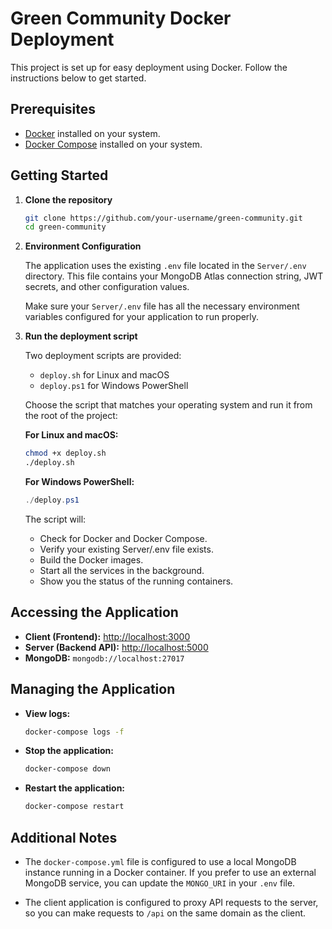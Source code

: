 # Green Community Docker Deployment

This project is set up for easy deployment using Docker. Follow the instructions below to get started.

## Prerequisites

- [Docker](https://www.docker.com/products/docker-desktop) installed on your system.
- [Docker Compose](https://docs.docker.com/compose/install/) installed on your system.

## Getting Started

1.  **Clone the repository**

    ```bash
    git clone https://github.com/your-username/green-community.git
    cd green-community
    ```

2.  **Environment Configuration**

    The application uses the existing `.env` file located in the `Server/.env` directory. This file contains your MongoDB Atlas connection string, JWT secrets, and other configuration values.

    Make sure your `Server/.env` file has all the necessary environment variables configured for your application to run properly.

3.  **Run the deployment script**

    Two deployment scripts are provided:

    -   `deploy.sh` for Linux and macOS
    -   `deploy.ps1` for Windows PowerShell

    Choose the script that matches your operating system and run it from the root of the project:

    **For Linux and macOS:**

    ```bash
    chmod +x deploy.sh
    ./deploy.sh
    ```

    **For Windows PowerShell:**

    ```powershell
    ./deploy.ps1
    ```

    The script will:

    -   Check for Docker and Docker Compose.
    -   Verify your existing Server/.env file exists.
    -   Build the Docker images.
    -   Start all the services in the background.
    -   Show you the status of the running containers.

## Accessing the Application

-   **Client (Frontend):** [http://localhost:3000](http://localhost:3000)
-   **Server (Backend API):** [http://localhost:5000](http://localhost:5000)
-   **MongoDB:** `mongodb://localhost:27017`

## Managing the Application

-   **View logs:**

    ```bash
    docker-compose logs -f
    ```

-   **Stop the application:**

    ```bash
    docker-compose down
    ```

-   **Restart the application:**

    ```bash
    docker-compose restart
    ```

## Additional Notes

-   The `docker-compose.yml` file is configured to use a local MongoDB instance running in a Docker container. If you prefer to use an external MongoDB service, you can update the `MONGO_URI` in your `.env` file.

-   The client application is configured to proxy API requests to the server, so you can make requests to `/api` on the same domain as the client.

